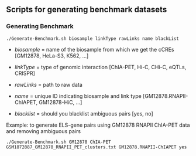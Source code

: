 ## Scripts for generating benchmark datasets

### Generating Benchmark

```
./Generate-Benchmark.sh biosample linkType rawLinks name blackList
```

* *biosample* = name of the biosample from which we get the cCREs [GM12878, HeLa-S3, K562, ...]

* *linkType* = type of genomic interaction [ChIA-PET, Hi-C, CHi-C, eQTLs, CRISPR]

* *rawLinks* = path to raw data

* *name* = unique ID indicating biosample and link type [GM12878.RNAPII-ChIAPET, GM12878-HiC, ...]

* *blacklist* = should you blacklist ambiguous pairs [yes, no]

Example: to generate ELS-gene pairs using GM12878 RNAPII ChIA-PET data and removing ambiguous pairs
```
./Generate-Benchmark.sh GM12878 ChIA-PET GSM1872887_GM12878_RNAPII_PET_clusters.txt GM12878.RNAPII-ChIAPET yes
```
